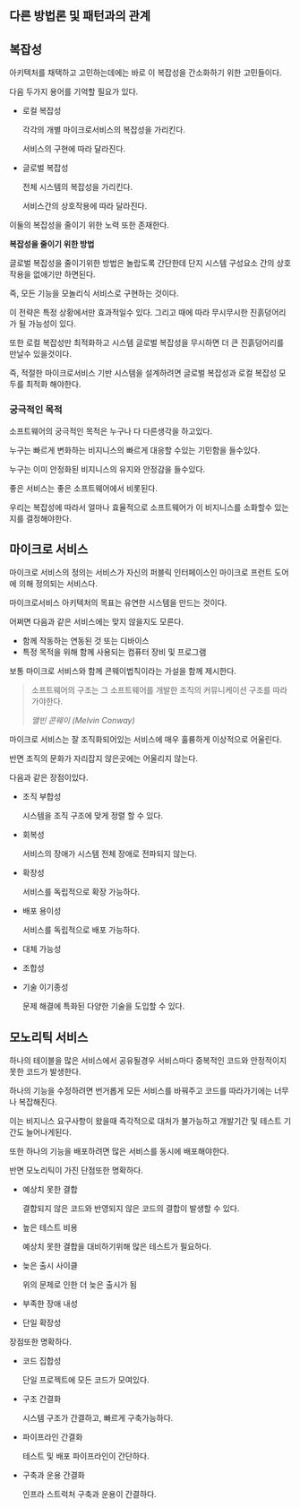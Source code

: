 ## 다른 방법론 및 패턴과의 관계





## 복잡성

아키텍처를 채택하고 고민하는데에는 바로 이 복잡성을 간소화하기 위한 고민들이다.

다음 두가지 용어를 기억할 필요가 있다.

- 로컬 복잡성

  각각의 개별 마이크로서비스의 복잡성을 가리킨다.

  서비스의 구현에 따라 달라진다.

- 글로벌 복잡성

  전체 시스템의 복잡성을 가리킨다.

  서비스간의 상호작용에 따라 달라진다.



이둘의 복잡성을 줄이기 위한 노력 또한 존재한다.



**복잡성을 줄이기 위한 방법**

글로벌 복잡성을 줄이기위한 방법은 놀랍도록 간단한데 단지 시스템 구성요소 간의 상호작용을 없애기만 하면된다.

즉, 모든 기능을 모놀리식 서비스로 구현하는 것이다.

이 전략은 특정 상황에서만 효과적일수 있다. 그리고 때에 따라 무시무시한 진흙덩어리가 될 가능성이 있다.

또한 로컬 복잡성만 최적화하고 시스템 글로벌 복잡성을 무시하면 더 큰 진흙덩어리를 만날수 있을것이다.

즉, 적절한 마이크로서비스 기반 시스템을 설계하려면 글로벌 복잡성과 로컬 복잡성 모두를 최적화 해야한다.



### 궁극적인 목적

소프트웨어의 궁극적인 목적은 누구나 다 다른생각을 하고있다.

누구는 빠르게 변화하는 비지니스의 빠르게 대응할 수있는 기민함을 들수있다.

누구는 이미 안정화된 비지니스의 유지와 안정감을 들수있다.

좋은 서비스는 좋은 소프트웨어에서 비롯된다.

우리는 복잡성에 따라서 얼마나 효율적으로 소프트웨어가 이 비지니스를 소화할수 있는지를 결정해야한다.





## 마이크로 서비스

마이크로 서비스의 정의는 서비스가 자신의 퍼블릭 인터페이스인 마이크로 프런트 도어에 의해 정의되는 서비스다.

마이크로서비스 아키텍처의 목표는 유연한 시스템을 만드는 것이다.

어쩌면 다음과 같은 서비스에는 맞지 않을지도 모른다.

- 함께 작동하는 연동된 것 또는 디바이스
- 특정 목적을 위해 함께 사용되는 컴퓨터 장비 및 프로그램



보통 마이크로 서비스와 함께 콘웨이법칙이라는 가설을 함께 제시한다.

>소프트웨어의 구조는 그 소프트웨어를 개발한 조직의 커뮤니케이션 구조를 따라가야한다.
>
>*맬빈 콘웨이 (Melvin Conway)*



마이크로 서비스는 잘 조직화되어있는 서비스에 매우 훌륭하게 이상적으로 어울린다.

반면 조직의 문화가 자리잡지 않은곳에는 어울리지 않는다.

다음과 같은 장점이있다.

- 조직 부합성

  시스템을 조직 구조에 맞게 정렬 할 수 있다.

- 회복성

  서비스의 장애가 시스템 전체 장애로 전파되지 않는다.

- 확장성

  서비스를 독립적으로 확장 가능하다.

- 배포 용이성

  서비스를 독립적으로 배포 가능하다.

- 대체 가능성

- 조합성

- 기술 이기종성

  문제 해결에 특화된 다양한 기술을 도입할 수 있다.





## 모노리틱 서비스

하나의 테이블을 많은 서비스에서 공유될경우 서비스마다 중복적인 코드와 안정적이지 못한 코드가 발생한다.

하나의 기능을 수정하려면 번거롭게 모든 서비스를 바꿔주고 코드를 따라가기에는 너무나 복잡해진다.

이는 비지니스 요구사항이 왔을때 즉각적으로 대처가 불가능하고 개발기간 및 테스트 기간도 늘어나게된다.

또한 하나의 기능을 배포하려면 많은 서비스를 동시에 배포해야한다.

반면 모노리틱이 가진 단점또한 명확하다.

- 예상치 못한 결합

  결합되지 않은 코드와 반영되지 않은 코드의 결합이 발생할 수 있다.

- 높은 테스트 비용

  예상치 못한 결합을 대비하기위해 많은 테스트가 필요하다.

- 늦은 출시 사이클

  위의 문제로 인한 더 늦은 출시가 됨

- 부족한 장애 내성

- 단일 확장성



장점또한 명확하다.

- 코드 집합성

  단일 프로젝트에 모든 코드가 모여있다.

- 구조 간결화

  시스템 구조가 간결하고, 빠르게 구축가능하다.

- 파이프라인 간결화

  테스트 및 배포 파이프라인이 간단하다.

- 구축과 운용 간결화

  인프라 스트럭처 구축과 운용이 간결하다.